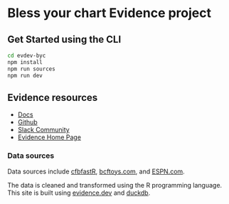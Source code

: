 # Bless your chart Evidence project


## Get Started using the CLI

```bash
cd evdev-byc
npm install 
npm run sources
npm run dev 
```

## Evidence resources

- [Docs](https://docs.evidence.dev/)
- [Github](https://github.com/evidence-dev/evidence)
- [Slack Community](https://slack.evidence.dev/)
- [Evidence Home Page](https://www.evidence.dev)

### Data sources

Data sources include [cfbfastR](https://cfbfastr.sportsdataverse.org/index.html), [bcftoys.com](https://www.bcftoys.com/), and [ESPN.com](https://www.espn.com/). 

The data is cleaned and transformed using the R programming language. This site is built using [evidence.dev](https://evidence.dev/) and [duckdb](https://duckdb.org/). 